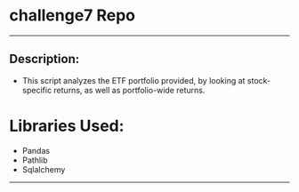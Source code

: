 # challenge7 Repo
---

## Description:

* This script analyzes the ETF portfolio provided, by looking at stock-specific returns, as well as portfolio-wide returns. 

# Libraries Used:

* Pandas 
* Pathlib 
* Sqlalchemy 

----
